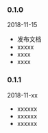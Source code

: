 ### 0.1.0

2018-11-15

- 发布文档
- xxxxx
- xxxx
- xxxx

### 0.1.1

2018-11-xx

- xxxxxx
- xxxxxx
- xxxxxx

